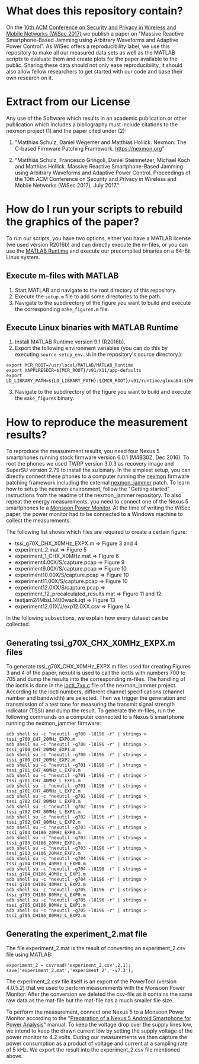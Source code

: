 # What does this repository contain?

On the [10th ACM Conference on Security and Privacy in Wireless and Mobile 
Networks (WiSec 2017)](http://wisec2017.ccs.neu.edu/) we publish a paper on 
"Massive Reactive Smartphone-Based Jamming using Arbitrary Waveforms and 
Adaptive Power Control". As WiSec offers a reproducibility label, we use this 
repository to make all our measured data sets as well as the MATLAB scripts 
to evaluate them and create plots for the paper available to the public. 
Sharing these data should not only ease reproducibility, it should also 
allow fellow researchers to get started with our code and base their own 
research on it.

# Extract from our License

Any use of the Software which results in an academic publication or
other publication which includes a bibliography must include
citations to the nexmon project (1) and the paper cited under (2):

1. "Matthias Schulz, Daniel Wegemer and Matthias Hollick. Nexmon:
    The C-based Firmware Patching Framework. https://nexmon.org"

2. "Matthias Schulz, Francesco Gringoli, Daniel Steinmetzer, Michael
    Koch and Matthias Hollick. Massive Reactive Smartphone-Based
    Jamming using Arbitrary Waveforms and Adaptive Power Control.
    Proceedings of the 10th ACM Conference on Security and Privacy
    in Wireless and Mobile Networks (WiSec 2017), July 2017."

# How do I run your scripts to rebuild the graphics of the paper?

To run our scripts, you have two options, either you have a MATLAB license
(we used version R2016b) and can directly execute the m-files, or you can use
the [MATLAB Runtime](https://mathworks.com/products/compiler/mcr.html) and
execute our precompiled binaries on a 64-Bit Linux system.

## Execute m-files with MATLAB

1. Start MATLAB and navigate to the root directory of this repository.
2. Execute the `setup.m` file to add some directories to the path.
3. Navigate to the subdirectory of the figure you want to build and execute the corresponding `make_figureX.m` file.

## Execute Linux binaries with MATLAB Runtime

1. Install MATLAB Runtime version 9.1 (R2016b).
2. Export the following environment variables (you can do this by executing `source setup_env.sh` in the repository's source directory.):
```
export MCR_ROOT=/usr/local/MATLAB/MATLAB_Runtime
export XAPPLRESDIR=${MCR_ROOT}/v91/X11/app-defaults
export LD_LIBRARY_PATH=${LD_LIBRARY_PATH}:${MCR_ROOT}/v91/runtime/glnxa64:${MCR_ROOT}/v91/bin/glnxa64:${MCR_ROOT}/v91/sys/os/glnxa64:${MCR_ROOT}/v91/sys/opengl/lib/glnxa64
```
3. Navigate to the subdirectory of the figure you want to build and execute the `make_figureX` binary.

# How to reproduce the measurement results?

To reproduce the measurement results, you need four Nexus 5 smartphones 
running stock firmware version 6.0.1 (M4B30Z, Dec 2016). To root the phones
we used TWRP version 3.0.3 as recovery image and SuperSU version 2.79 to 
install the su binary. In the simplest setup, you can directly connect these
phones to a computer running the [nexmon](https://nexmon.org) firmware patching
framework including the external 
[nexmon_jammer](https://github.com/seemoo-lab/wisec2017_nexmon_jammer) patch.
To learn how to setup the nexmon environment, follow the "Getting started"
instructions from the readme of the nexmon_jammer repository. To also repeat 
the energy measurements, you need to connect one of the Nexus 5 smartphones
to a [Monsoon Power Monitor](https://www.msoon.com/LabEquipment/PowerMonitor/).
At the time of writing the WiSec paper, the power monitor had to be connected
to a Windows machine to collect the measurements.

The following list shows which files are required to create a certain figure:

* tssi_g70X_CHX_X0MHz_EXPX.m => Figure 3 and 4
* experiment_2.mat => Figure 5
* experiment_1_CHX_X0MHz.mat => Figure 6
* experiment4.00X/S/capture.pcap => Figure 9
* experiment9.00X/S/capture.pcap => Figure 10
* experiment10.00X/S/capture.pcap => Figure 10
* experiment11.00X/S/capture.pcap => Figure 10
* experiment12.0XX/S/capture.pcap => experiment_12_precalculated_results.mat => Figure 11 and 12
* testjam24MbsL1400wack.iqt => Figure 13
* experiment12.01X/J/exp12.0XX.csv => Figure 14

In the following subsections, we explain how every dataset can be collected.

## Generating tssi_g70X_CHX_X0MHz_EXPX.m files

To generate tssi_g70X_CHX_X0MHz_EXPX.m files used for creating Figures 3 and 4
of the paper, nexutil is used to call the ioctls with numbers 700 to 705 and 
dump the results into the corresponding m-files. The handling of the ioctls is 
done in the
[ioctl_7xx.c](https://github.com/seemoo-lab/wisec2017_nexmon_jammer/blob/master/src/ioctl_7xx.c#L59)
file of the nexmon_jammer project. According to the ioctl numbers, different
channel specifications (channel number and bandwidth) are selected. Then we
trigger the generation and transmission of a test tone for measuring the 
transmit signal strength indicator (TSSI) and dump the result. To generate
the m-files, run the following commands on a computer connected to a Nexus 5
smartphone running the nexmon_jammer firmware:

``` 	
adb shell su -c "nexutil -g700 -l8196 -r" | strings > tssi_g700_CH7_20MHz_EXP0.m
adb shell su -c "nexutil -g700 -l8196 -r" | strings > tssi_g700_CH7_20MHz_EXP1.m
adb shell su -c "nexutil -g700 -l8196 -r" | strings > tssi_g700_CH7_20MHz_EXP2.m
adb shell su -c "nexutil -g701 -l8196 -r" | strings > tssi_g701_CH7_40MHz_L_EXP0.m
adb shell su -c "nexutil -g701 -l8196 -r" | strings > tssi_g701_CH7_40MHz_L_EXP1.m
adb shell su -c "nexutil -g701 -l8196 -r" | strings > tssi_g701_CH7_40MHz_L_EXP2.m
adb shell su -c "nexutil -g702 -l8196 -r" | strings > tssi_g702_CH7_80MHz_L_EXP0.m
adb shell su -c "nexutil -g702 -l8196 -r" | strings > tssi_g702_CH7_80MHz_L_EXP1.m
adb shell su -c "nexutil -g702 -l8196 -r" | strings > tssi_g702_CH7_80MHz_L_EXP2.m
adb shell su -c "nexutil -g703 -l8196 -r" | strings > tssi_g703_CH106_20MHz_EXP0.m
adb shell su -c "nexutil -g703 -l8196 -r" | strings > tssi_g703_CH106_20MHz_EXP1.m
adb shell su -c "nexutil -g703 -l8196 -r" | strings > tssi_g703_CH106_20MHz_EXP2.m
adb shell su -c "nexutil -g704 -l8196 -r" | strings > tssi_g704_CH106_40MHz_L_EXP0.m
adb shell su -c "nexutil -g704 -l8196 -r" | strings > tssi_g704_CH106_40MHz_L_EXP1.m
adb shell su -c "nexutil -g704 -l8196 -r" | strings > tssi_g704_CH106_40MHz_L_EXP2.m
adb shell su -c "nexutil -g705 -l8196 -r" | strings > tssi_g705_CH106_80MHz_L_EXP0.m
adb shell su -c "nexutil -g705 -l8196 -r" | strings > tssi_g705_CH106_80MHz_L_EXP1.m
adb shell su -c "nexutil -g705 -l8196 -r" | strings > tssi_g705_CH106_80MHz_L_EXP2.m
```

## Generating the experiment_2.mat file

The file experiment_2.mat is the result of converting an experiment_2.csv file using 
MATLAB:
```
experiment_2 = csvread('experiment_2.csv',2,1);
save('experiment_2.mat','experiment_2','-v7.3');
```
The experiment_2.csv file itself is an export of the PowerTool (version 4.0.5.2)
that we used to perform measurements with the Monsoon Power Monitor. After the 
conversion we deleted the csv-file as it contains the same raw data as the mat-file 
but the mat-file has a much smaller file size.

To perform the measurement, connect one Nexus 5 to a Monsoon Power Monitor according 
to the
"[Preparation of a Nexus 5 Android Smartphone for Power Analysis](https://www.seemoo.tu-darmstadt.de/fileadmin/user_upload/Group_SEEMOO/mschulz/nexus5_power_analysis.pdf)"
manual. To keep the voltage drop over the supply lines low, we intend to keep the 
drawn current low by setting the supply voltage of the power monitor to 4.2 volts.
During our measurements we then capture the power consumption as a product of voltage
and current at a sampling rate of 5 kHz. We export the result into the experiment_2.csv
file mentioned above.

